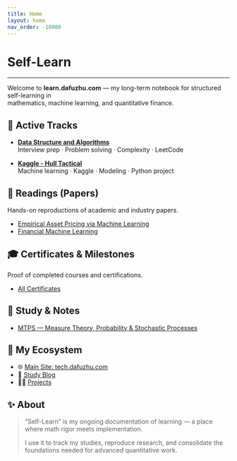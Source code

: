 ```yaml
---
title: Home
layout: home
nav_order: -10000
---
```


# Self-Learn

---

Welcome to **learn.dafuzhu.com** — my long-term notebook for structured self-learning in  
mathematics, machine learning, and quantitative finance.

## 🚀 Active Tracks

- **[Data Structure and Algorithms](/docs/ALGSx/)**  
  Interview prep · Problem solving · Complexity · LeetCode

- **[Kaggle - Hull Tactical](/docs/kaggle-hull/)**  
  Machine learning · Kaggle · Modeling · Python project

## 🧩 Readings (Papers)

Hands-on reproductions of academic and industry papers.

- [Empirical Asset Pricing via Machine Learning](https://dachxiu.chicagobooth.edu/download/ML.pdf)
- [Financial Machine Learning](http://dafuzhu-uchi.github.io/library/Finance/Financial_Machine_Learning.pdf)

## 🎓 Certificates & Milestones

Proof of completed courses and certifications.

- [All Certificates](https://learn.dafuzhu.com/docs/certificates)

## 🧮 Study & Notes

- [MTPS — Measure Theory, Probability & Stochastic Processes](./docs/gtm295)

## 🧰 My Ecosystem

- 🌐 [Main Site: tech.dafuzhu.com](https://tech.dafuzhu.com/)
- 📘 [Study Blog](https://learn.dafuzhu.com/)
- 🧑‍💻 [Projects](https://github.com/dafuzhu-uchi)

## ✨ About

> “Self-Learn” is my ongoing documentation of learning — a place where math rigor meets implementation.
>
> I use it to track my studies, reproduce research, and consolidate the foundations needed for advanced quantitative work.
